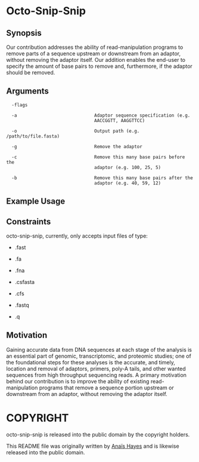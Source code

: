 # Octo-Snip-Snip

## Synopsis
Our contribution addresses the ability of read-manipulation programs to remove parts of a sequence upstream or downstream from an adaptor, without removing the adaptor itself. Our addition enables the end-user to specify the amount of base pairs to remove and, furthermore, if the adaptor should be removed.

## Arguments
      -flags

      -a                             Adaptor sequence specification (e.g.
                                     AACCGGTT, AAGGTTCC)

      -o                             Output path (e.g. /path/to/file.fasta)

      -g                             Remove the adaptor

      -c                             Remove this many base pairs before the
                                     adaptor (e.g. 100, 25, 5)

      -b                             Remove this many base pairs after the
                                     adaptor (e.g. 40, 59, 12)

## Example Usage


## Constraints
octo-snip-snip, currently, only accepts input files of type:
* .fast
- .fa
+ .fna
- .csfasta
+ .cfs
* .fastq
+ .q

## Motivation
Gaining accurate data from DNA sequences at each stage of the analysis is an essential part of genomic, transcriptomic, and proteomic studies; one of the foundational steps for these analyses is the accurate, and timely, location and removal of adaptors, primers, poly-A tails, and other wanted sequences from high throughput sequencing reads. A primary motivation behind our contribution is to improve the ability of existing read-manipulation programs that remove a sequence portion upstream or downstream from an adaptor, without removing the adaptor itself.


# COPYRIGHT

octo-snip-snip is released into the public domain by the copyright holders.

This README file was originally written by [Anaïs Hayes](https://github.com/ahayesfelts) and is likewise released into the public domain.
